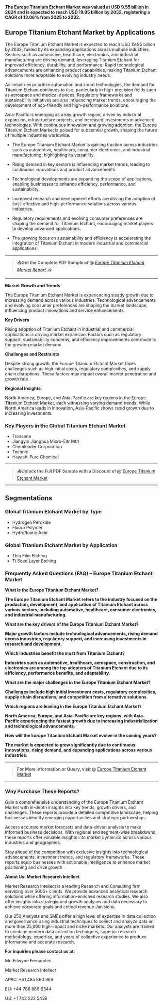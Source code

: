 <p><strong>The <a href="https://www.marketresearchintellect.com/download-sample/?rid=944944&amp;utm_source=Pulse-April-Europe&amp;utm_medium=852">Europe Titanium Etchant Market</a> was valued at USD 9.55 billion in 2024 and is expected to reach USD 19.95 billion by 2032, registering a CAGR of 13.06% from 2025 to 2032.</strong></p><h2>Europe Titanium Etchant Market by Applications&nbsp;</h2><p><p>The Europe Titanium Etchant Market is expected to reach USD 19.95 billion by 2032, fueled by its expanding applications across multiple industries. Sectors such as automotive, healthcare, electronics, and industrial manufacturing are driving demand, leveraging Titanium Etchant for improved efficiency, durability, and performance. Rapid technological advancements are enhancing product capabilities, making Titanium Etchant solutions more adaptable to evolving industry needs.</p><p>As industries prioritize automation and smart technologies, the demand for Titanium Etchant continues to rise, particularly in high-precision fields such as aerospace and medical devices. Regulatory frameworks and sustainability initiatives are also influencing market trends, encouraging the development of eco-friendly and high-performance solutions.</p><p>Asia-Pacific is emerging as a key growth region, driven by industrial expansion, infrastructure projects, and increased investments in advanced technologies. With continuous innovation and growing adoption, the Europe Titanium Etchant Market is poised for substantial growth, shaping the future of multiple industries worldwide.</p></p><ul><li><p>The Europe Titanium Etchant Market is gaining traction across industries such as automotive, healthcare, consumer electronics, and industrial manufacturing, highlighting its versatility.</p></li><li><p>Rising demand in key sectors is influencing market trends, leading to continuous innovations and product advancements.</p></li><li><p>Technological developments are expanding the scope of applications, enabling businesses to enhance efficiency, performance, and sustainability.</p></li><li><p>Increased research and development efforts are driving the adoption of cost-effective and high-performance solutions across various industries.</p></li><li><p>Regulatory requirements and evolving consumer preferences are shaping the demand for Titanium Etchant, encouraging market players to develop advanced applications.</p></li><li><p>The growing focus on sustainability and efficiency is accelerating the integration of Titanium Etchant in modern industrial and commercial applications.</p></li></ul><hr /><blockquote><p><strong><span class="font-[700]">📥Get the Complete PDF Sample of @ </span></strong><em><span class="font-[700]"><a href="https://www.marketresearchintellect.com/download-sample/?rid=944944&amp;utm_source=Pulse-April-Europe&amp;utm_medium=852" target="_blank" data-tracking-control-name="article-ssr-frontend-pulse_little-text-block" data-tracking-will-navigate="" data-test-link="">Europe Titanium Etchant Market Report</a>&nbsp;📥</span></em></p></blockquote><hr /><p class="" data-start="77" data-end="360"><strong data-start="77" data-end="105">Market Growth and Trends</strong></p><p class="" data-start="77" data-end="360">The Europe Titanium Etchant Market is experiencing steady growth due to increasing demand across various industries. Technological advancements and evolving consumer preferences are shaping the market landscape, influencing product innovations and service enhancements.</p><p class="" data-start="362" data-end="606"><strong data-start="362" data-end="377">Key Drivers</strong></p><p class="" data-start="362" data-end="606">Rising adoption of Titanium Etchant in industrial and commercial applications is driving market expansion. Factors such as regulatory support, sustainability concerns, and efficiency improvements contribute to the growing market demand.</p><p class="" data-start="608" data-end="849"><strong data-start="608" data-end="637">Challenges and Restraints</strong></p><p class="" data-start="608" data-end="849">Despite strong growth, the Europe Titanium Etchant Market faces challenges such as high initial costs, regulatory complexities, and supply chain disruptions. These factors may impact overall market penetration and growth rate.</p><p class="" data-start="851" data-end="1095"><strong data-start="851" data-end="872">Regional Insights</strong></p><p class="" data-start="851" data-end="1095">North America, Europe, and Asia-Pacific are key regions in the Europe Titanium Etchant Market, each witnessing varying demand trends. While North America leads in innovation, Asia-Pacific shows rapid growth due to increasing investments.</p><p><h3>Key Players in the Global Titanium Etchant Market </h3><ul><li>Transene</li><li>Jiangyin Jianghua Micro-Eltr Mtrl</li><li>Chemleader Corporation</li><li>Technic</li><li>Hayashi Pure Chemical</li></ul></p><hr /><blockquote><p><strong>📥Unlock the Full PDF Sample with a Discount of @</strong> <a href="https://www.marketresearchintellect.com/ask-for-discount/?rid=944944&amp;utm_source=Pulse-April-Europe&amp;utm_medium=852">Europe Titanium Etchant Market</a></p></blockquote><hr /><p><h2>Segmentations</h2><h3>Global Titanium Etchant Market by Type</h3><ul><li>Hydrogen Peroxide</li><li>Fluoro Polymer</li><li>Hydrofluoric Acid</li></ul><h3>Global Titanium Etchant Market by Application</h3><ul><li>Thin Film Etching</li><li>Ti Seed Layer Etching</li></ul></p><h3><strong>Frequently Asked Questions (FAQ) &ndash; Europe Titanium Etchant Market</strong></h3><p><strong>What is the Europe Titanium Etchant Market?</strong></p><p><strong>The Europe Titanium Etchant Market refers to the industry focused on the production, development, and application of Titanium Etchant across various sectors, including automotive, healthcare, consumer electronics, and industrial manufacturing.</strong></p><p><strong>What are the key drivers of the Europe Titanium Etchant Market?</strong></p><p><strong>Major growth factors include technological advancements, rising demand across industries, regulatory support, and increasing investments in research and development.</strong></p><p><strong>Which industries benefit the most from Titanium Etchant?</strong></p><p><strong>Industries such as automotive, healthcare, aerospace, construction, and electronics are among the top adopters of Titanium Etchant due to its efficiency, performance benefits, and adaptability.</strong></p><p><strong>What are the major challenges in the Europe Titanium Etchant Market?</strong></p><p><strong>Challenges include high initial investment costs, regulatory complexities, supply chain disruptions, and competition from alternative solutions.</strong></p><p><strong>Which regions are leading in the Europe Titanium Etchant Market?</strong></p><p><strong>North America, Europe, and Asia-Pacific are key regions, with Asia-Pacific experiencing the fastest growth due to increasing industrialization and technological advancements.</strong></p><p><strong>How will the Europe Titanium Etchant Market evolve in the coming years?</strong></p><p><strong>The market is expected to grow significantly due to continuous innovations, rising demand, and expanding applications across various industries.</strong></p><hr /><blockquote><p><span class="font-[700]"><strong>For More Information or Query, visit&nbsp;@</strong>&nbsp;</span><span class="font-[700]"><a href="https://www.marketresearchintellect.com/product/global-titanium-etchant-market/?utm_source=Linkedin&utm_medium=852" target="_blank" data-tracking-control-name="article-ssr-frontend-pulse_little-text-block" data-tracking-will-navigate="" data-test-link="">Europe Titanium Etchant Market</a></span></p></blockquote><hr /><h3><strong data-start="0" data-end="31">Why Purchase These Reports?</strong></h3><p class="" data-start="35" data-end="297">Gain a comprehensive understanding of the Europe Titanium Etchant Market with in-depth insights into key trends, growth drivers, and challenges. These reports provide a detailed competitive landscape, helping businesses identify emerging opportunities and strategic partnerships.</p><p class="" data-start="299" data-end="540">Access accurate market forecasts and data-driven analysis to make informed business decisions. With regional and segment-wise breakdowns, these reports offer valuable insights into market dynamics across various industries and geographies.</p><p class="" data-start="542" data-end="784">Stay ahead of the competition with exclusive insights into technological advancements, investment trends, and regulatory frameworks. These reports equip businesses with actionable intelligence to enhance market positioning and drive growth.</p><p><strong><span class="font-[700]">About Us: Market Research Intellect</span></strong></p><p><span class="">Market Research Intellect is a leading Research and Consulting firm servicing over 5000+ clients. We provide advanced analytical research solutions while offering information-enriched research studies.&nbsp;</span>We also offer insights into strategic and growth analyses and data necessary to achieve corporate goals and critical revenue Janisions.</p><p><span class="">Our 250 Analysts and SMEs offer a high level of expertise in data collection and governance using industrial techniques to collect and analyze data on more than 25,000 high-impact and niche markets. Our analysts are trained to combine modern data collection techniques, superior research methodology, expertise, and years of collective experience to produce informative and accurate research.</span></p><p><strong>For inquiries please contact us at:</strong></p><p>Mr. Edwyne Fernandes</p><p>Market Research Intellect</p><p>APAC: +61 485 860 968</p><p>EU: +44 788 886 6344</p><p>US: +1 743 222 5439</p>